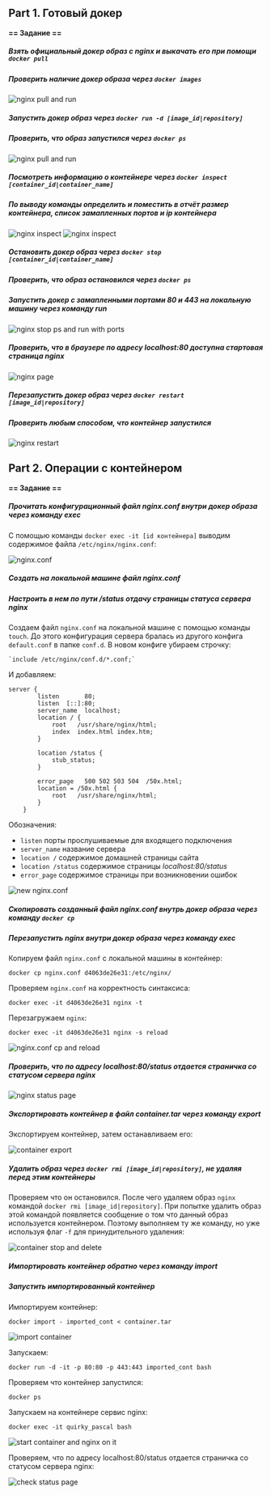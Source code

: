 ## Part 1. Готовый докер

**== Задание ==**

##### Взять официальный докер образ с **nginx** и выкачать его при помощи `docker pull`
##### Проверить наличие докер образа через `docker images`
![nginx pull and run](./images/1.1.png)
##### Запустить докер образ через `docker run -d [image_id|repository]`
##### Проверить, что образ запустился через `docker ps`
![nginx pull and run](./images/1.2.png)
##### Посмотреть информацию о контейнере через `docker inspect [container_id|container_name]`
##### По выводу команды определить и поместить в отчёт размер контейнера, список замапленных портов и ip контейнера

![nginx inspect](images/1.3.png)
![nginx inspect](images/1.4.png)

##### Остановить докер образ через `docker stop [container_id|container_name]`
##### Проверить, что образ остановился через `docker ps`
##### Запустить докер с замапленными портами 80 и 443 на локальную машину через команду *run*

![nginx stop ps and run with ports](images/1.5.png)

##### Проверить, что в браузере по адресу *localhost:80* доступна стартовая страница **nginx**

![nginx page](images/1.6.png)

##### Перезапустить докер образ через `docker restart [image_id|repository]`
##### Проверить любым способом, что контейнер запустился

![nginx restart](images/1.7.png)

## Part 2. Операции с контейнером

**== Задание ==**

##### Прочитать конфигурационный файл *nginx.conf* внутри докер образа через команду *exec*

С помощью команды `docker exec -it [id контейнера]` выводим содержимое файла `/etc/nginx/nginx.conf`:

![nginx.conf](images/2.1.png)

##### Создать на локальной машине файл *nginx.conf*
##### Настроить в нем по пути */status* отдачу страницы статуса сервера **nginx**

Создаем файл `nginx.conf` на локальной машине с помощью команды `touch`. До этого конфигурация сервера бралась из другого конфига `default.conf` в папке `conf.d`. В новом конфиге убираем строчку:

```
`include /etc/nginx/conf.d/*.conf;`
```

И добавляем:

```
server {
        listen       80;
        listen  [::]:80;
        server_name  localhost;
        location / {
            root   /usr/share/nginx/html;
            index  index.html index.htm;
        }

        location /status {
            stub_status;
        }

        error_page   500 502 503 504  /50x.html;
        location = /50x.html {
            root   /usr/share/nginx/html;
        }
    }
```

Обозначения:
- `listen` порты прослушиваемые для входящего подключения
- `server_name` название сервера
- `location /` содержимое домашней страницы сайта
- `location /status` содержимое страницы *localhost:80/status*
- `error_page` содержимое страницы при возникновении ошибок

![new nginx.conf](images/2.2.png)

##### Скопировать созданный файл *nginx.conf* внутрь докер образа через команду `docker cp`
##### Перезапустить **nginx** внутри докер образа через команду *exec*

Копируем файл `nginx.conf` с локальной машины в контейнер:

```
docker cp nginx.conf d4063de26e31:/etc/nginx/
```

Проверяем `nginx.conf` на корректность синтаксиса:

```
docker exec -it d4063de26e31 nginx -t
```

Перезагружаем `nginx`:

```
docker exec -it d4063de26e31 nginx -s reload
```

![nginx.conf cp and reload](images/2.3.png)

##### Проверить, что по адресу *localhost:80/status* отдается страничка со статусом сервера **nginx**

![nginx status page](images/2.4.png)

##### Экспортировать контейнер в файл *container.tar* через команду *export*

Экспортируем контейнер, затем останавливаем его:

![container export](images/2.5.png)

##### Удалить образ через `docker rmi [image_id|repository]`, не удаляя перед этим контейнеры

Проверяем что он остановился. После чего удаляем образ `nginx` командой `docker rmi [image_id|repository]`. При попытке удалить образ этой командой появляется сообщение о том что данный образ используется контейнером. Поэтому выполняем ту же команду, но уже используя флаг `-f` для принудительного удаления:

![container stop and delete](images/2.6.png)

##### Импортировать контейнер обратно через команду *import*
##### Запустить импортированный контейнер

Импортируем контейнер:

```
docker import - imported_cont < container.tar
```

![import container](images/2.7.png)

Запускаем:

```
docker run -d -it -p 80:80 -p 443:443 imported_cont bash
```

Проверяем что контейнер запустился:

```
docker ps
```

Запускаем на контейнере сервис nginx:

```
docker exec -it quirky_pascal bash
```

![start container and nginx on it](images/2.8.png)

Проверяем, что по адресу localhost:80/status отдается страничка со статусом сервера nginx:


![check status page](images/2.9.png)